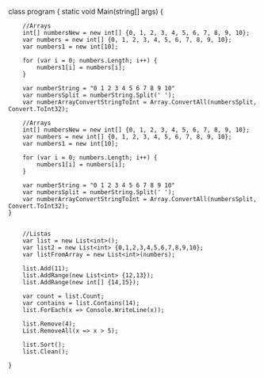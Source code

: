 
class program {
	static void Main(string[] args) {		
		
		//Arrays
		int[] numbersNew = new int[] {0, 1, 2, 3, 4, 5, 6, 7, 8, 9, 10};
		var numbers = new int[] {0, 1, 2, 3, 4, 5, 6, 7, 8, 9, 10};
		var numbers1 = new int[10];	
		
		for (var i = 0; numbers.Length; i++) {
			numbers1[i] = numbers[i];
		}
		
		var numberString = "0 1 2 3 4 5 6 7 8 9 10"
		var numbersSplit = numberString.Split(' ');
		var numberArrayConvertStringToInt = Array.ConvertAll(numbersSplit, Convert.ToInt32);
	
		//Arrays
		int[] numbersNew = new int[] {0, 1, 2, 3, 4, 5, 6, 7, 8, 9, 10};
		var numbers = new int[] {0, 1, 2, 3, 4, 5, 6, 7, 8, 9, 10};
		var numbers1 = new int[10];	
		
		for (var i = 0; numbers.Length; i++) {
			numbers1[i] = numbers[i];
		}
		
		var numberString = "0 1 2 3 4 5 6 7 8 9 10"
		var numbersSplit = numberString.Split(' ');
		var numberArrayConvertStringToInt = Array.ConvertAll(numbersSplit, Convert.ToInt32);
	}
	
	
		//Listas
		var list = new List<int>();
		var list2 = new List<int> {0,1,2,3,4,5,6,7,8,9,10};
		var listFromArray = new List<int>(numbers);
		
		list.Add(11);
		list.AddRange(new List<int> {12,13});
		list.AddRange(new int[] {14,15});
		
		var count = list.Count;
		var contains = list.Contains(14);
		list.ForEach(x => Console.WriteLine(x));
		
		list.Remove(4);
		List.RemoveAll(x => x > 5);
		
		list.Sort();
		list.Clean();
	
	}



